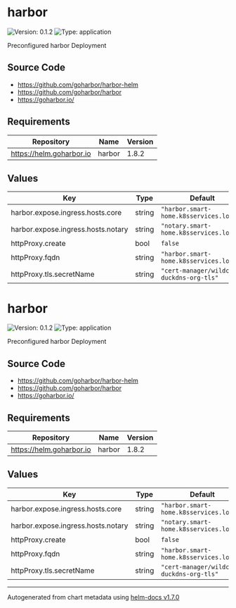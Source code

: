 # harbor

![Version: 0.1.2](https://img.shields.io/badge/Version-0.1.2-informational?style=flat-square) ![Type: application](https://img.shields.io/badge/Type-application-informational?style=flat-square)

Preconfigured harbor Deployment

## Source Code

* <https://github.com/goharbor/harbor-helm>
* <https://github.com/goharbor/harbor>
* <https://goharbor.io/>

## Requirements

| Repository | Name | Version |
|------------|------|---------|
| https://helm.goharbor.io | harbor | 1.8.2 |

## Values

| Key | Type | Default | Description |
|-----|------|---------|-------------|
| harbor.expose.ingress.hosts.core | string | `"harbor.smart-home.k8sservices.local"` |  |
| harbor.expose.ingress.hosts.notary | string | `"notary.smart-home.k8sservices.local"` |  |
| httpProxy.create | bool | `false` |  |
| httpProxy.fqdn | string | `"harbor.smart-home.k8sservices.local"` |  |
| httpProxy.tls.secretName | string | `"cert-manager/wildcard-duckdns-org-tls"` |  |

# harbor

![Version: 0.1.2](https://img.shields.io/badge/Version-0.1.2-informational?style=flat-square) ![Type: application](https://img.shields.io/badge/Type-application-informational?style=flat-square)

Preconfigured harbor Deployment

## Source Code

* <https://github.com/goharbor/harbor-helm>
* <https://github.com/goharbor/harbor>
* <https://goharbor.io/>

## Requirements

| Repository | Name | Version |
|------------|------|---------|
| https://helm.goharbor.io | harbor | 1.8.2 |

## Values

| Key | Type | Default | Description |
|-----|------|---------|-------------|
| harbor.expose.ingress.hosts.core | string | `"harbor.smart-home.k8sservices.local"` |  |
| harbor.expose.ingress.hosts.notary | string | `"notary.smart-home.k8sservices.local"` |  |
| httpProxy.create | bool | `false` |  |
| httpProxy.fqdn | string | `"harbor.smart-home.k8sservices.local"` |  |
| httpProxy.tls.secretName | string | `"cert-manager/wildcard-duckdns-org-tls"` |  |

----------------------------------------------
Autogenerated from chart metadata using [helm-docs v1.7.0](https://github.com/norwoodj/helm-docs/releases/v1.7.0)
